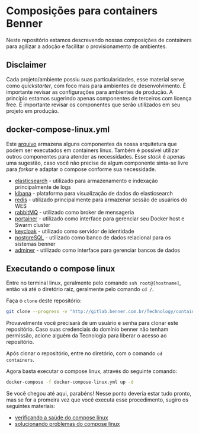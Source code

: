 # Composições para containers Benner

Neste repositório estamos descrevendo nossas composições de containers para agilizar a adoção e facilitar o provisionamento de ambientes.

## Disclaimer

Cada projeto/ambiente possiu suas particularidades, esse material serve como _quickstarter_, com foco mais para ambientes de desenvolvimento. É importante revisar as configurações para ambientes de produção.
A princípio estamos sugerindo apenas componentes de terceiros com licença free. É importante revisar os componentes que serão utilizados em seu projeto em produção.

## docker-compose-linux.yml

Este [arquivo](./docker-compose-linux.yml) armazena alguns componentes da nossa arquitetura que podem ser executados em containers linux.
Também é possível utilizar outros componentes para atender as necessidades. Esse _stack_ é apenas uma sugestão, caso você não precise de algum componente sinta-se livre para _forkar_ e adaptar o compose conforme sua necessidade.

- [elasticsearch](https://hub.docker.com/_/elasticsearch) - utilizado para armazenamento e indexação principalmente de logs
- [kibana](https://hub.docker.com/_/kibana) - plataforma para visualização de dados do elasticsearch
- [redis](https://hub.docker.com/_/redis) - utilizado principalmente para armazenar sessão de usuários do WES
- [rabbitMQ](https://hub.docker.com/_/rabbitmq) - utilizado como broker de mensageria
- [portainer](https://hub.docker.com/r/portainer/portainer) - utilizado como interface para gerenciar seu Docker host e Swarm cluster
- [keycloak](https://hub.docker.com/r/jboss/keycloak) - utilizado como servidor de identidade
- [postgreSQL](https://hub.docker.com/_/postgres) - utilizado como banco de dados relacional para os sistemas benner
- [adminer](https://hub.docker.com/_/adminer) - utilizado como interface para gerenciar bancos de dados

## Executando o compose linux

Entre no terminal linux, geralmente pelo comando `ssh root@[hostname]`, então vá até o diretório raiz, geralmente pelo comando `cd /`.

Faça o `clone` deste repositório:

``` bash
git clone --progress -v "http://gitlab.benner.com.br/Technology/containers.git"
```

Provavelmente você precisará de um usuário e senha para clonar este repositório. Caso suas credenciais do domínio benner não tenham permissão, acione alguém da Tecnologia para liberar o acesso ao repositório.

Após clonar o repositório, entre no diretório, com o comando `cd containers`.

Agora basta executar o compose linux, através do seguinte comando:

``` bash
docker-compose -f docker-compose-linux.yml up -d
```

Se você chegou até aqui, parabéns! Nesse ponto deveria estar tudo pronto, mas se for a promeira vez que você executa esse procedimento, sugiro os seguintes materiais:

- [verificando a saúde do compose linux](./compose-linux-healthcheck.md)
- [solucionando problemas do compose linux](./compose-linux-troubleshooting.md)
